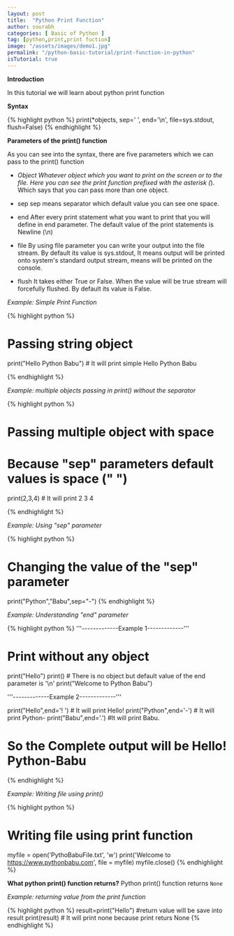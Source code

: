 ```yaml
---
layout: post
title:  "Python Print Function"
author: sourabh
categories: [ Basic of Python ]
tag: [python,print,print fuction]
image: "/assets/images/demo1.jpg"
permalink: "/python-basic-tutorial/print-function-in-python"
isTutorial: true
---
```

**Introduction**

In this tutorial we will learn about python print function

**Syntax**

{% highlight python %}
print(*objects, sep=' ', end='\n', file=sys.stdout, flush=False)
{% endhighlight %}

**Parameters of the print() function**

As you can see into the syntax, there are five parameters which we can pass to the print() function

- *Object
Whatever object which you want to print on the screen or to the file. Here you can see the print function prefixed with the asterisk (*). Which says that you can pass more than one object.

- sep
sep means separator which default value you can see one space.

- end
After every print statement what you want to print that you will define in end parameter. The default value of the print statements is Newline (\n)

- file
By using file parameter you can write your output into the file stream. By default its value is sys.stdout, It means output will be printed onto system's standard output stream, means will be printed on the console.

- flush
It takes either True or False. When the value will be true stream will forcefully flushed. By default its value is False.

*Example: Simple Print Function*

{% highlight python %}
# Passing string object  
print("Hello Python Babu") # It will print simple Hello Python Babu

{% endhighlight %}

*Example: multiple objects passing in print() without the separator*

{% highlight python %}

# Passing multiple object with space 
# Because "sep" parameters default values is space (" ")
print(2,3,4) # It will print 2 3 4

{% endhighlight %}



*Example: Using "sep" parameter*

{% highlight python %}
# Changing the value of the "sep" parameter
print("Python","Babu",sep="-")
{% endhighlight %}

*Example: Understanding "end" parameter*

{% highlight python %}
'''-------------Example 1-------------'''

# Print without any object
print("Hello")
print() # There is no object but default value of the end parameter is '\n'
print("Welcome to Python Babu")

'''-------------Example 2-------------'''

print("Hello",end='! ') # It will print Hello! 
print("Python",end='-') # It will print Python-
print("Babu",end='.') #It will print Babu.
# So the Complete output will be Hello! Python-Babu
{% endhighlight %}

*Example: Writing file using print()*

{% highlight python %}
# Writing file using print function
myfile = open('PythoBabuFile.txt', 'w')
print('Welcome to https://www.pythonbabu.com', file = myfile)
myfile.close()
{% endhighlight %}

**What python print() function returns?**
Python print() function returns `None`

*Example: returning value from the print function*

{% highlight python %}
result=print("Hello") #return value will be save into result
print(result) # It will print none because print returs None
{% endhighlight %}
